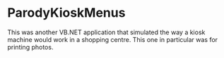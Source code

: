 # ParodyKioskMenus
This was another VB.NET application that simulated the way a kiosk machine would work in a shopping centre. This one in particular was for printing photos.
